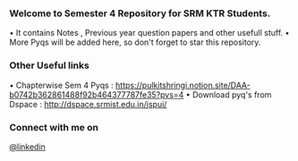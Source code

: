 
### Welcome to Semester 4 Repository for SRM KTR Students.
• It contains Notes , Previous year question papers and other usefull stuff.
• More Pyqs will be added here, so don't forget to star this repository.
### Other Useful links 
•  Chapterwise Sem 4 Pyqs : https://pulkitshringi.notion.site/DAA-b0742b362861488f92b464377787fe35?pvs=4
• Download pyq's from Dspace : http://dspace.srmist.edu.in/jspui/
### Connect with me on
[@linkedin](https://www.linkedin.com/in/pulkitshringi/)
